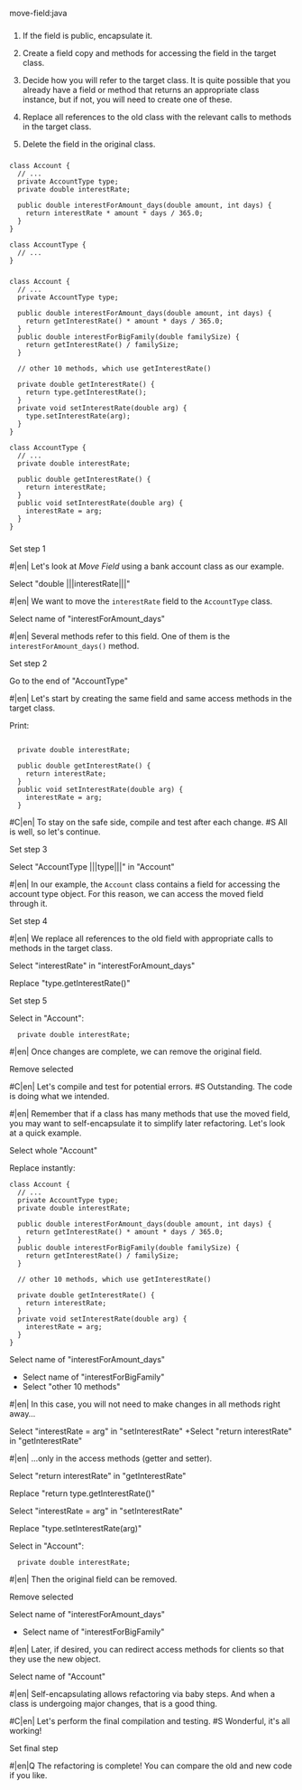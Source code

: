 move-field:java

###

1. If the field is public, encapsulate it.


2. Create a field copy and methods for accessing the field in the target class.


3. Decide how you will refer to the target class. It is quite possible that you already have a field or method that returns an appropriate class instance, but if not, you will need to create one of these.


4. Replace all references to the old class with the relevant calls to methods in the target class.


5. Delete the field in the original class.




###

```
class Account {
  // ...
  private AccountType type;
  private double interestRate;

  public double interestForAmount_days(double amount, int days) {
    return interestRate * amount * days / 365.0;
  }
}

class AccountType {
  // ...
}
```

###

```
class Account {
  // ...
  private AccountType type;

  public double interestForAmount_days(double amount, int days) {
    return getInterestRate() * amount * days / 365.0;
  }
  public double interestForBigFamily(double familySize) {
    return getInterestRate() / familySize;
  }

  // other 10 methods, which use getInterestRate()

  private double getInterestRate() {
    return type.getInterestRate();
  }
  private void setInterestRate(double arg) {
    type.setInterestRate(arg);
  }
}

class AccountType {
  // ...
  private double interestRate;

  public double getInterestRate() {
    return interestRate;
  }
  public void setInterestRate(double arg) {
    interestRate = arg;
  }
}
```

###

Set step 1


#|en| Let's look at *Move Field*  using a bank account class as our example.


Select "double |||interestRate|||"


#|en| We want to move the `interestRate` field to the `AccountType` class.


Select name of "interestForAmount_days"


#|en| Several methods refer to this field. One of them is the `interestForAmount_days()` method.


Set step 2

Go to the end of "AccountType"


#|en| Let's start by creating the same field and same access methods in the target class.


Print:
```

  private double interestRate;

  public double getInterestRate() {
    return interestRate;
  }
  public void setInterestRate(double arg) {
    interestRate = arg;
  }
```


#C|en| To stay on the safe side, compile and test after each change.
#S All is well, so let's continue.


Set step 3

Select "AccountType |||type|||" in "Account"


#|en| In our example, the `Account` class contains a field for accessing the account type object. For this reason, we can access the moved field through it.


Set step 4


#|en| We replace all references to the old field with appropriate calls to methods in the target class.


Select "interestRate" in "interestForAmount_days"

Replace "type.getInterestRate()"

Set step 5

Select in "Account":
```
  private double interestRate;

```


#|en| Once changes are complete, we can remove the original field.


Remove selected


#C|en| Let's compile and test for potential errors.
#S Outstanding. The code is doing what we intended.


#|en| Remember that if a class has many methods that use the moved field, you may want to self-encapsulate it to simplify later refactoring. Let's look at a quick example.


Select whole "Account"

Replace instantly:
```
class Account {
  // ...
  private AccountType type;
  private double interestRate;

  public double interestForAmount_days(double amount, int days) {
    return getInterestRate() * amount * days / 365.0;
  }
  public double interestForBigFamily(double familySize) {
    return getInterestRate() / familySize;
  }

  // other 10 methods, which use getInterestRate()

  private double getInterestRate() {
    return interestRate;
  }
  private void setInterestRate(double arg) {
    interestRate = arg;
  }
}

```

Select name of "interestForAmount_days"
+ Select name of "interestForBigFamily"
+ Select "other 10 methods"


#|en| In this case, you will not need to make changes in all methods right away…


Select "interestRate = arg" in "setInterestRate"
+Select "return interestRate" in "getInterestRate"


#|en| …only in the access methods (getter and setter).


Select "return interestRate" in "getInterestRate"

Replace "return type.getInterestRate()"

Select "interestRate = arg" in "setInterestRate"

Replace "type.setInterestRate(arg)"

Select in "Account":
```
  private double interestRate;

```


#|en| Then the original field can be removed.


Remove selected

Select name of "interestForAmount_days"
+ Select name of "interestForBigFamily"


#|en| Later, if desired, you can redirect access methods for clients so that they use the new object.


Select name of "Account"


#|en| Self-encapsulating allows refactoring via baby steps. And when a class is undergoing major changes, that is a good thing.



#C|en| Let's perform the final compilation and testing.
#S Wonderful, it's all working!


Set final step


#|en|Q The refactoring is complete! You can compare the old and new code if you like.
